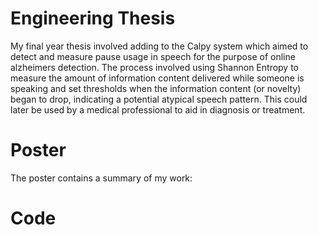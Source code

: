 # Engineering Thesis
My final year thesis involved adding to the Calpy system which aimed to detect and measure pause usage in speech for the purpose of online alzheimers detection. The process involved using Shannon Entropy to measure the amount of information content delivered while someone is speaking and set thresholds when the information content (or novelty) began to drop, indicating a potential atypical speech pattern. This could later be used by a medical professional to aid in diagnosis or treatment.

# Poster
The poster contains a summary of my work: 


# Code

